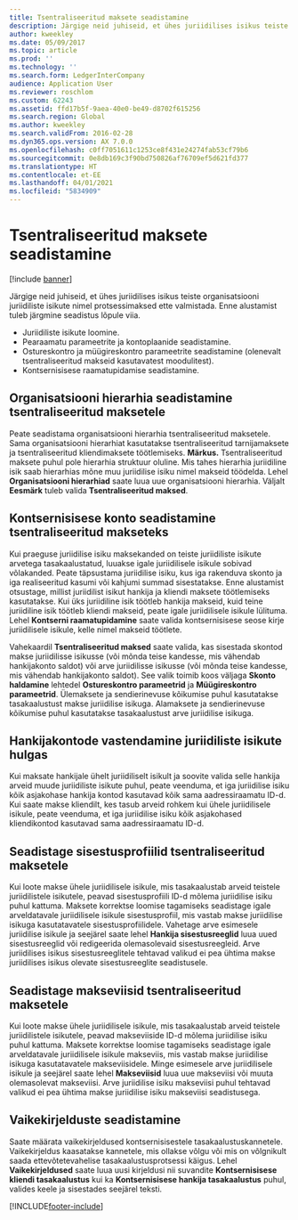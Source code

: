 ```yaml
---
title: Tsentraliseeritud maksete seadistamine
description: Järgige neid juhiseid, et ühes juriidilises isikus teiste organisatsiooni juriidiliste isikute nimel protsessimaksed ette valmistada.
author: kweekley
ms.date: 05/09/2017
ms.topic: article
ms.prod: ''
ms.technology: ''
ms.search.form: LedgerInterCompany
audience: Application User
ms.reviewer: roschlom
ms.custom: 62243
ms.assetid: ffd17b5f-9aea-40e0-be49-d8702f615256
ms.search.region: Global
ms.author: kweekley
ms.search.validFrom: 2016-02-28
ms.dyn365.ops.version: AX 7.0.0
ms.openlocfilehash: c0ff7051611c1253ce8f431e24274fab53cf79b6
ms.sourcegitcommit: 0e8db169c3f90bd750826af76709ef5d621fd377
ms.translationtype: HT
ms.contentlocale: et-EE
ms.lasthandoff: 04/01/2021
ms.locfileid: "5834909"
---
```

# <a name="set-up-centralized-payments"></a>Tsentraliseeritud maksete seadistamine

[!include [banner](../includes/banner.md)]

Järgige neid juhiseid, et ühes juriidilises isikus teiste organisatsiooni juriidiliste isikute nimel protsessimaksed ette valmistada. Enne alustamist tuleb järgmine seadistus lõpule viia.

-   Juriidiliste isikute loomine.
-   Pearaamatu parameetrite ja kontoplaanide seadistamine.
-   Ostureskontro ja müügireskontro parameetrite seadistamine (olenevalt tsentraliseeritud makseid kasutavatest moodulitest).
-   Kontsernisisese raamatupidamise seadistamine.

## <a name="set-up-an-organizational-hierarchy-for-centralized-payments"></a>Organisatsiooni hierarhia seadistamine tsentraliseeritud maksetele
Peate seadistama organisatsiooni hierarhia tsentraliseeritud maksetele. Sama organisatsiooni hierarhiat kasutatakse tsentraliseeritud tarnijamaksete ja tsentraliseeritud kliendimaksete töötlemiseks. **Märkus.** Tsentraliseeritud maksete puhul pole hierarhia struktuur oluline. Mis tahes hierarhia juriidiline isik saab hierarhias mõne muu juriidilise isiku nimel makseid töödelda. Lehel **Organisatsiooni hierarhiad** saate luua uue organisatsiooni hierarhia. Väljalt **Eesmärk** tuleb valida **Tsentraliseeritud maksed**. 

## <a name="set-up-an-intercompany-account-for-centralized-payments"></a>Kontsernisisese konto seadistamine tsentraliseeritud makseteks
Kui praeguse juriidilise isiku maksekanded on teiste juriidiliste isikute arvetega tasakaalustatud, luuakse igale juriidilisele isikule sobivad võlakanded. Peate täpsustama juriidilise isiku, kus iga rakenduva skonto ja iga realiseeritud kasumi või kahjumi summad sisestatakse. Enne alustamist otsustage, millist juriidilist isikut hankija ja kliendi maksete töötlemiseks kasutatakse. Kui üks juriidiline isik töötleb hankija makseid, kuid teine juriidiline isik töötleb kliendi makseid, peate igale juriidilisele isikule lülituma. Lehel **Kontserni raamatupidamine** saate valida kontsernisisese seose kirje juriidilisele isikule, kelle nimel makseid töötlete. 

Vahekaardil **Tsentraliseeritud maksed** saate valida, kas sisestada skontod makse juriidilisse isikusse (või mõnda teise kandesse, mis vähendab hankijakonto saldot) või arve juriidilisse isikusse (või mõnda teise kandesse, mis vähendab hankijakonto saldot). See valik toimib koos väljaga **Skonto haldamine** lehtedel **Ostureskontro parameetrid** ja **Müügireskontro parameetrid**. Ülemaksete ja sendierinevuse kõikumise puhul kasutatakse tasakaalustust makse juriidilise isikuga. Alamaksete ja sendierinevuse kõikumise puhul kasutatakse tasakaalustust arve juriidilise isikuga.

## <a name="map-vendor-accounts-across-legal-entities"></a>Hankijakontode vastendamine juriidiliste isikute hulgas
Kui maksate hankijale ühelt juriidiliselt isikult ja soovite valida selle hankija arveid muude juriidiliste isikute puhul, peate veenduma, et iga juriidilise isiku kõik asjakohase hankija kontod kasutavad kõik sama aadressiraamatu ID-d. Kui saate makse kliendilt, kes tasub arveid rohkem kui ühele juriidilisele isikule, peate veenduma, et iga juriidilise isiku kõik asjakohased kliendikontod kasutavad sama aadressiraamatu ID-d.

## <a name="set-up-posting-profiles-for-centralized-payments"></a>Seadistage sisestusprofiilid tsentraliseeritud maksetele
Kui loote makse ühele juriidilisele isikule, mis tasakaalustab arveid teistele juriidilistele isikutele, peavad sisestusprofiili ID-d mõlema juriidilise isiku puhul kattuma. Maksete korrektse loomise tagamiseks seadistage igale arveldatavale juriidilisele isikule sisestusprofiil, mis vastab makse juriidilise isikuga kasutatavatele sisestusprofiilidele. Vahetage arve esimesele juriidilise isikule ja seejärel saate lehel **Hankija sisestusreeglid** luua uued sisestusreeglid või redigeerida olemasolevaid sisestusreegleid. Arve juriidilises isikus sisestusreeglitele tehtavad valikud ei pea ühtima makse juriidilises isikus olevate sisestusreeglite seadistusele.

## <a name="set-up-methods-of-payment-for-centralized-payments"></a>Seadistage makseviisid tsentraliseeritud maksetele
Kui loote makse ühele juriidilisele isikule, mis tasakaalustab arveid teistele juriidilistele isikutele, peavad makseviiside ID-d mõlema juriidilise isiku puhul kattuma. Maksete korrektse loomise tagamiseks seadistage igale arveldatavale juriidilisele isikule makseviis, mis vastab makse juriidilise isikuga kasutatavatele makseviisidele. Minge esimesele arve juriidilisele isikule ja seejärel saate lehel **Makseviisid** luua uue makseviisi või muuta olemasolevat makseviisi. Arve juriidilise isiku makseviisi puhul tehtavad valikud ei pea ühtima makse juriidilise isiku makseviisi seadistusega.

## <a name="set-up-default-descriptions"></a>Vaikekirjelduste seadistamine
Saate määrata vaikekirjeldused kontsernisisestele tasakaalustuskannetele. Vaikekirjeldus kaasatakse kannetele, mis ollakse võlgu või mis on võlgnikult saada ettevõtetevahelise tasakaalustusprotsessi käigus. Lehel **Vaikekirjeldused** saate luua uusi kirjeldusi nii suvandite **Kontsernisisese kliendi tasakaalustus** kui ka **Kontsernisisese hankija tasakaalustus** puhul, valides keele ja sisestades seejärel teksti.





[!INCLUDE[footer-include](../../includes/footer-banner.md)]